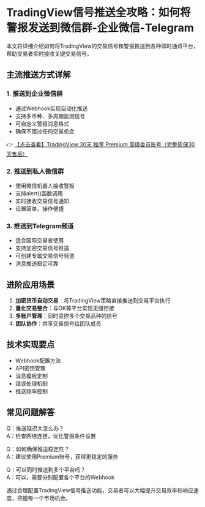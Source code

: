 # TradingView信号推送全攻略：如何将警报发送到微信群-企业微信-Telegram

本文将详细介绍如何将TradingView的交易信号和警报推送到各种即时通讯平台，帮助交易者实时接收关键交易信号。

## 主流推送方式详解

### 1. 推送到企业微信群
- 通过Webhook实现自动化推送
- 支持多币种、多周期监测信号
- 可自定义警报消息格式
- 确保不错过任何交易机会

👉 [【点击查看】TradingView 30天 独享 Premium 高级会员账号（完整质保30天售后）](https://bit.ly/TradingView-Pro)

### 2. 推送到私人微信群
- 使用微信机器人接收警报
- 支持alert()函数调用
- 实时接收交易信号通知
- 设置简单，操作便捷

### 3. 推送到Telegram频道
- 适合国际交易者使用
- 支持加密交易信号推送
- 可创建专属交易信号频道
- 消息推送稳定可靠

## 进阶应用场景

1. **加密货币自动交易**：将TradingView策略直接推送到交易平台执行
2. **量化交易整合**：与OK等平台实现无缝衔接
3. **多账户管理**：同时监控多个交易品种的信号
4. **团队协作**：共享交易信号给团队成员

## 技术实现要点

- Webhook配置方法
- API密钥管理
- 消息模板定制
- 错误处理机制
- 推送频率控制

## 常见问题解答

Q：推送延迟大怎么办？  
A：检查网络连接，优化警报条件设置

Q：如何确保推送稳定性？  
A：建议使用Premium账号，获得更稳定的服务

Q：可以同时推送到多个平台吗？  
A：可以，需要分别配置各个平台的Webhook

通过合理配置TradingView信号推送功能，交易者可以大幅提升交易效率和响应速度，把握每一个市场机会。